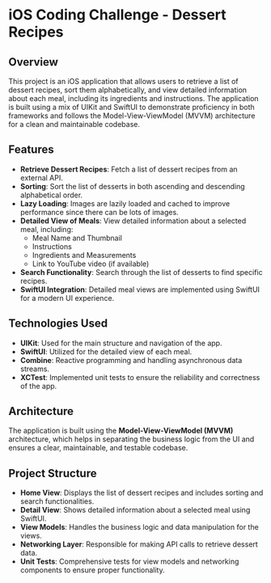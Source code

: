 # iOS Coding Challenge - Dessert Recipes

## Overview
This project is an iOS application that allows users to retrieve a list of dessert recipes, sort them alphabetically, and view detailed information about each meal, including its ingredients and instructions. The application is built using a mix of UIKit and SwiftUI to demonstrate proficiency in both frameworks and follows the Model-View-ViewModel (MVVM) architecture for a clean and maintainable codebase.

## Features
- **Retrieve Dessert Recipes**: Fetch a list of dessert recipes from an external API.
- **Sorting**: Sort the list of desserts in both ascending and descending alphabetical order.
- **Lazy Loading**: Images are lazily loaded and cached to improve performance since there can be lots of images.
- **Detailed View of Meals**: View detailed information about a selected meal, including:
  - Meal Name and Thumbnail
  - Instructions
  - Ingredients and Measurements
  - Link to YouTube video (if available)
- **Search Functionality**: Search through the list of desserts to find specific recipes.
- **SwiftUI Integration**: Detailed meal views are implemented using SwiftUI for a modern UI experience.

## Technologies Used
- **UIKit**: Used for the main structure and navigation of the app.
- **SwiftUI**: Utilized for the detailed view of each meal.
- **Combine**: Reactive programming and handling asynchronous data streams.
- **XCTest**: Implemented unit tests to ensure the reliability and correctness of the app.

## Architecture
The application is built using the **Model-View-ViewModel (MVVM)** architecture, which helps in separating the business logic from the UI and ensures a clear, maintainable, and testable codebase.

## Project Structure
- **Home View**: Displays the list of dessert recipes and includes sorting and search functionalities.
- **Detail View**: Shows detailed information about a selected meal using SwiftUI.
- **View Models**: Handles the business logic and data manipulation for the views.
- **Networking Layer**: Responsible for making API calls to retrieve dessert data.
- **Unit Tests**: Comprehensive tests for view models and networking components to ensure proper functionality.
